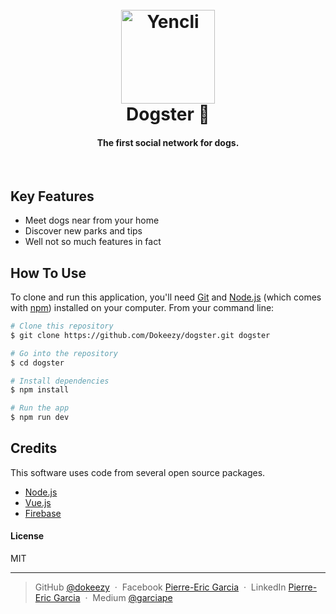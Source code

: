 <h1 align="center">
<br>
<a href="https://dogster-dd27f.firebaseapp.com"><img src="https://firebasestorage.googleapis.com/v0/b/tutoslack-e49d9.appspot.com/o/dogster_logo.png?alt=media&token=f98f718f-8f17-4ec9-9a2e-d305d9795e69" alt="Yencli" width="150"></a>

  <br>
  Dogster 🐶
  <br>
</h1>

<h4 align="center">The first social network for dogs.</h4>

<br>

## Key Features

* Meet dogs near from your home
* Discover new parks and tips
* Well not so much features in fact


## How To Use

To clone and run this application, you'll need [Git](https://git-scm.com) and [Node.js](https://nodejs.org/en/download/) (which comes with [npm](http://npmjs.com)) installed on your computer. From your command line:

```bash
# Clone this repository
$ git clone https://github.com/Dokeezy/dogster.git dogster

# Go into the repository
$ cd dogster

# Install dependencies
$ npm install

# Run the app
$ npm run dev
```

## Credits

This software uses code from several open source packages.

- [Node.js](https://nodejs.org/)
- [Vue.js](https://vuejs.org/)
- [Firebase](https://firebase.google.com/)

#### License

MIT

---

> GitHub [@dokeezy](https://github.com/Dokeezy) &nbsp;&middot;&nbsp;
> Facebook [Pierre-Eric Garcia](https://www.facebook.com/pierreeric.garcia.1) &nbsp;&middot;&nbsp;
> LinkedIn [Pierre-Eric Garcia](https://www.linkedin.com/in/pierre-eric-garcia) &nbsp;&middot;&nbsp;
> Medium [@garciape](https://medium.com/@garciape)
